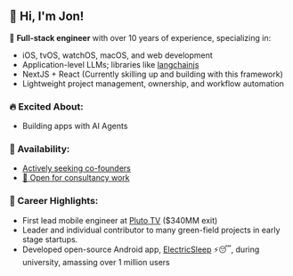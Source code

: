 ## 👋 Hi, I'm Jon!

🎯 **Full-stack engineer** with over 10 years of experience, specializing in:

- iOS, tvOS, watchOS, macOS, and web development
- Application-level LLMs; libraries like [langchainjs](https://github.com/hwchase17/langchainjs)
- NextJS + React (Currently skilling up and building with this framework)
- Lightweight project management, ownership, and workflow automation

### 🔥 Excited About:

- Building apps with AI Agents

### 💼 Availability:

- [Actively seeking co-founders](mailto:jonwilldoit+ghrm@proton.me)
- [📧 Open for consultancy work](mailto:jonwilldoit+ghrm@proton.me)

### 🚀 Career Highlights:

- First lead mobile engineer at [Pluto TV](https://www.paramount.com/press/viacom-agrees-to-acquire-pluto-tv) ($340MM exit)
- Leader and individual contributor to many green-field projects in early stage startups.
- Developed open-source Android app, [ElectricSleep](https://github.com/jondwillis/electricsleep) ⚡😴, during university, amassing over 1 million users
